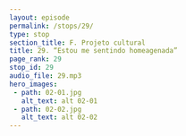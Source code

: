 ```yaml
---
layout: episode
permalink: /stops/29/
type: stop
section_title: F. Projeto cultural
title: 29. “Estou me sentindo homeagenada”
page_rank: 29
stop_id: 29
audio_file: 29.mp3
hero_images:
 - path: 02-01.jpg
   alt_text: alt 02-01
 - path: 02-02.jpg
   alt_text: alt 02-02
---
```

